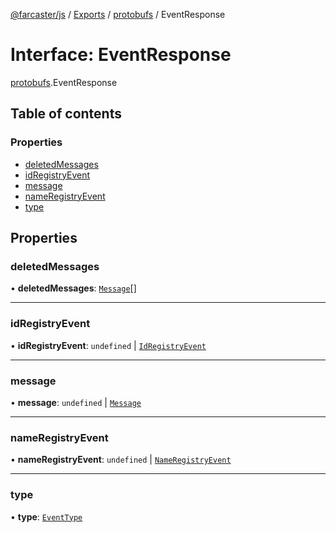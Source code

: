 [@farcaster/js](../README.md) / [Exports](../modules.md) / [protobufs](../modules/protobufs.md) / EventResponse

# Interface: EventResponse

[protobufs](../modules/protobufs.md).EventResponse

## Table of contents

### Properties

- [deletedMessages](protobufs.EventResponse.md#deletedmessages)
- [idRegistryEvent](protobufs.EventResponse.md#idregistryevent)
- [message](protobufs.EventResponse.md#message)
- [nameRegistryEvent](protobufs.EventResponse.md#nameregistryevent)
- [type](protobufs.EventResponse.md#type)

## Properties

### deletedMessages

• **deletedMessages**: [`Message`](../modules/protobufs.md#message)[]

___

### idRegistryEvent

• **idRegistryEvent**: `undefined` \| [`IdRegistryEvent`](../modules/protobufs.md#idregistryevent)

___

### message

• **message**: `undefined` \| [`Message`](../modules/protobufs.md#message)

___

### nameRegistryEvent

• **nameRegistryEvent**: `undefined` \| [`NameRegistryEvent`](../modules/protobufs.md#nameregistryevent)

___

### type

• **type**: [`EventType`](../enums/protobufs.EventType.md)

